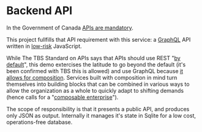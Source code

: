 # Backend API


In the Government of Canada [APIs are mandatory](https://www.canada.ca/en/government/system/digital-government/policies-standards/government-canada-enterprise-architecture-framework.html#toc04:~:text=expose%20services%2C%20including%20existing%20ones%2C%20through%20APIs).

This project fullfills that API requirement with this service: a [GraphQL](https://graphql.org) API written in [low-risk](https://www.veracode.com/sites/default/files/pdf/resources/ipapers/security-flaw-heatmap/index.html) JavaScript.

While The TBS Standard on APIs says that APIs should use REST "[by default](https://www.canada.ca/en/government/system/digital-government/modern-emerging-technologies/government-canada-standards-apis.html#:~:text=APIs%20must%20follow%20the%20RESTful%20model%20by%20default.)", this demo extercises the latitude to go beyond the default (it's been confirmed with TBS this is allowed) and use GraphQL because [it allows for composition](https://www.apollographql.com/docs/federation/federated-types/composition/). Services built with composition in mind turn themselves into building blocks that can be combined in various ways to allow the organization as a whole to quickly adapt to shifting demands (hence calls for a "[composable enterprise](https://www.gartner.com/en/doc/465932-future-of-applications-delivering-the-composable-enterprise)").

The scope of responsibility is that it presents a public API, and produces only JSON as output. Internally it manages it's state in Sqlite for a low cost, operations-free database.


